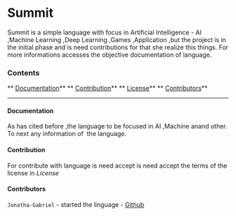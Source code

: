 # Summit
Summit is a simple language with focus in Artificial Intelligence - AI
 ,Machine Learning ,Deep Learning ,Games ,Application ,but the project is in the initial
phase and is need contributions for that she realize this things. For more
informations accesses the objective documentation of language.

### Contents
** [Documentation](#documentation)**
** [Contribution](#contribution)**
** [License](#documentation)**
** [Contributors](#contributors)**

-------------
#### Documentation

As has cited before ,the language to be focused in AI ,Machine anand other. To next any 
information of  the language.



#### Contribution

For contribute with language is need accept is need accept the terms 
of the license in *License*

#### Contributors

```Jonatha-Gabriel``` - started the linguage - [Github](https://github.com/Jonatha-Gabriel)
